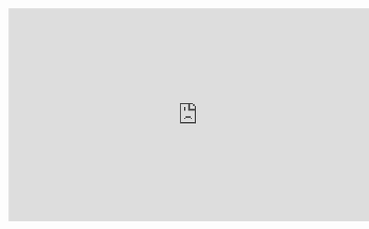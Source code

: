 <iframe width="768" height="432" src="https://miro.com/app/live-embed/uXjVM8xV3e4=/?moveToViewport=-503,-263,1004,525&embedId=518933804371" frameborder="0" scrolling="no" allow="fullscreen; clipboard-read; clipboard-write" allowfullscreen></iframe>
